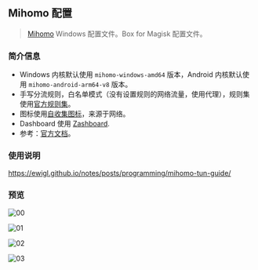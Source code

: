 ## Mihomo 配置

> [Mihomo](https://github.com/MetaCubeX/mihomo) Windows 配置文件。Box for Magisk 配置文件。

### 简介信息

- Windows 内核默认使用 `mihomo-windows-amd64` 版本，Android 内核默认使用 `mihomo-android-arm64-v8` 版本。
- 手写分流规则，白名单模式（没有设置规则的网络流量，使用代理），规则集使用[官方规则集](https://github.com/MetaCubeX/meta-rules-dat)。
- 图标使用[自收集图标](https://github.com/ewigl/licons)，来源于网络。
- Dashboard 使用 [Zashboard](https://github.com/Zephyruso/zashboard).
- 参考：[官方文档](https://wiki.metacubex.one/config/)。

### 使用说明

https://ewigl.github.io/notes/posts/programming/mihomo-tun-guide/

### 预览

![00](https://ewigl.github.io/notes/posts/programming/mihomo-tun-guide/images/00.png)

![01](https://ewigl.github.io/notes/posts/programming/mihomo-tun-guide/images/01.png)

![02](https://ewigl.github.io/notes/posts/programming/mihomo-tun-guide/images/02.png)

![03](https://ewigl.github.io/notes/posts/programming/mihomo-tun-guide/images/03.png)
